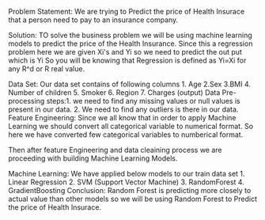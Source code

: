 Problem Statement: We are trying to Predict the price of Health Insurace that a person need to pay to an insurance company.

Solution: TO solve the business problem we will be using machine learning models to predict the price of the Health Insurance.
Since this a regression problem here we are given Xi's and Yi so we need to predict the out put which is Yi So you will be knowing that Regression is defined as Yi=Xi for any R^d or R real value.

Data Set: Our data set contains of following columns
          1. Age
          2.Sex
          3.BMI
          4. Number of children
          5. Smoker
          6. Region
          7. Charges (output)
Data Pre-processing steps:1. we need to find any missing values or null values is present in our data.
                          2. We need to find any outliers is there in our data.
Feature Engineering: Since we all know that in order to apply Machine Learning we should convert all categorical variable to numerical format.
So here we have converted few categorical variables to numberical format.

Then after feature Engineering and data cleaining process we are proceeding with building Machine Learning Models.

Machine Learning: We have applied below models to our train data set
                  1. Linear Regression
                  2. SVM (Support Vector Machine)
                  3. RandomForest
                  4. GradientBoosting
Conclusion: Random Forest is predicting more closely to actual value than other models so we will be using Random Forest to Predict the price of Health Insurace.


          
